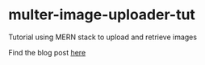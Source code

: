 # multer-image-uploader-tut
Tutorial using MERN stack to upload and retrieve images

Find the blog post [here](https://www.settletom.com/blog/uploading-images-to-mongodb-with-multer)
